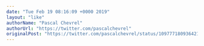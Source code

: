 ```yaml
---
date: "Tue Feb 19 08:16:09 +0000 2019"
layout: "like"
authorName: "Pascal Chevrel"
authorUrl: "https://twitter.com/pascalchevrel"
originalPost: "https://twitter.com/pascalchevrel/status/1097771809364213760"
---
```

